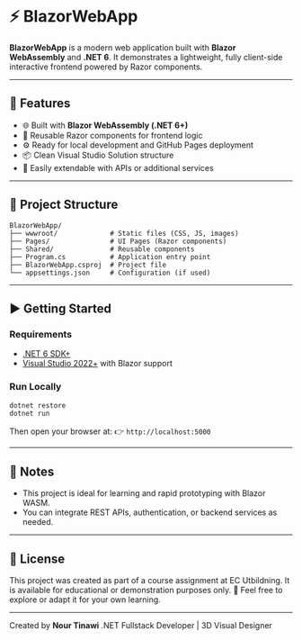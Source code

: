 # ⚡ BlazorWebApp

**BlazorWebApp** is a modern web application built with **Blazor WebAssembly** and **.NET 6**.
It demonstrates a lightweight, fully client-side interactive frontend powered by Razor components.

---

## 🚀 Features

* 🌐 Built with **Blazor WebAssembly (.NET 6+)**
* 🧩 Reusable Razor components for frontend logic
* ⚙️ Ready for local development and GitHub Pages deployment
* 📦 Clean Visual Studio Solution structure
* 🔧 Easily extendable with APIs or additional services

---

## 📁 Project Structure

```
BlazorWebApp/
├── wwwroot/             # Static files (CSS, JS, images)
├── Pages/               # UI Pages (Razor components)
├── Shared/              # Reusable components
├── Program.cs           # Application entry point
├── BlazorWebApp.csproj  # Project file
└── appsettings.json     # Configuration (if used)
```

---

## ▶️ Getting Started

### Requirements

* [.NET 6 SDK+](https://dotnet.microsoft.com/download)
* [Visual Studio 2022+](https://visualstudio.microsoft.com/) with Blazor support

### Run Locally

```bash
dotnet restore
dotnet run
```

Then open your browser at:
👉 `http://localhost:5000`

---

## 🧠 Notes

* This project is ideal for learning and rapid prototyping with Blazor WASM.
* You can integrate REST APIs, authentication, or backend services as needed.

---

## 📄 License

This project was created as part of a course assignment at EC Utbildning.
It is available for educational or demonstration purposes only.
🔧 Feel free to explore or adapt it for your own learning.



---

Created by **Nour Tinawi**
.NET Fullstack Developer | 3D Visual Designer



